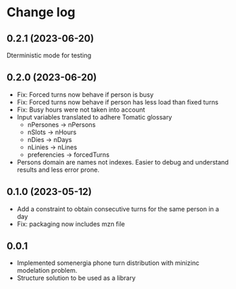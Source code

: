 # Change log

## 0.2.1 (2023-06-20)

  Dterministic mode for testing

## 0.2.0 (2023-06-20)

- Fix: Forced turns now behave if person is busy
- Fix: Forced turns now behave if person has less load than fixed turns
- Fix: Busy hours were not taken into account
- Input variables translated to adhere Tomatic glossary
    - nPersones -> nPersons
    - nSlots -> nHours
    - nDies -> nDays
    - nLinies -> nLines
    - preferencies -> forcedTurns
- Persons domain are names not indexes. Easier to debug and understand
  results and less error prone.

## 0.1.0 (2023-05-12)

- Add a constraint to obtain consecutive turns for the same person in a day
- Fix: packaging now includes mzn file

## 0.0.1

- Implemented somenergia phone turn distribution with minizinc modelation problem.
- Structure solution to be used as a library
